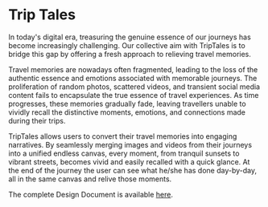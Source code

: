 # Trip Tales
In today's digital era, treasuring the genuine essence of our journeys has become increasingly challenging. Our collective aim with TripTales is to bridge this gap by offering a fresh approach to relieving travel memories.  

Travel memories are nowadays often fragmented, leading to the loss of the authentic essence and emotions associated with memorable journeys. The proliferation of random photos, scattered videos, and transient social media content fails to encapsulate the true essence of travel experiences. As time progresses, these memories gradually fade, leaving travellers unable to vividly recall the distinctive moments, emotions, and connections made during their trips.  

TripTales allows users to convert their travel memories into engaging narratives. By seamlessly merging images and videos from their journeys into a unified endless canvas, every moment, from 
tranquil sunsets to vibrant streets, becomes vivid and easily recalled with a quick glance. At the end of the journey the user can see what he/she has done day-by-day, all in the same canvas and relive those moments.

The complete Design Document is available [here](https://github.com/AngeloTulbure/TripTales/blob/main/Design%20Document%20Trip%20Tales.pdf).
